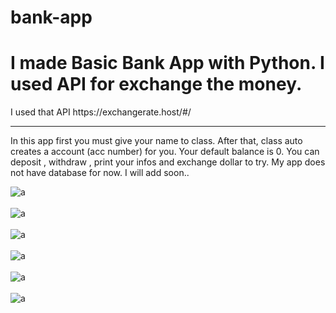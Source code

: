 # bank-app
<h1>I made Basic Bank App with Python. I used API for exchange the money.</h1>
<p>I used that API https://exchangerate.host/#/</p>
<hr>
<p>In this app first you must give your name to class. After that, class auto creates a account (acc number) for you. Your default balance is 0. You can deposit , withdraw , print your infos and exchange dollar to try. My app does not have database for now. I will add soon..</p>

![a](https://i.ibb.co/zVgY3zj/Screenshot-37.png)
<br>
<br>
![a](https://i.ibb.co/tqQ1R2d/Screenshot-38.png)
<br>
<br>
![a](https://i.ibb.co/nnDVyWs/Screenshot-39.png)
<br>
<br>
![a](https://i.ibb.co/LdTdcwQ/Screenshot-40.png)
<br>
<br>
![a](https://i.ibb.co/gSXbCdT/Screenshot-42.png)
<br>
<br>
![a](https://i.ibb.co/PQb8gS6/Screenshot-41.png)
